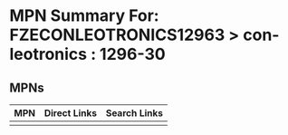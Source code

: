 



# MPN Summary For: FZECONLEOTRONICS12963 > con-leotronics : 1296-30

## MPNs
  

|MPN|Direct Links|Search Links|
| :--- | :--- | :--- |
||||
